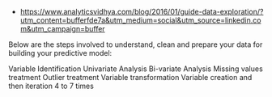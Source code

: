 * https://www.analyticsvidhya.com/blog/2016/01/guide-data-exploration/?utm_content=bufferfde7a&utm_medium=social&utm_source=linkedin.com&utm_campaign=buffer

Below are the steps involved to understand, clean and prepare your data for building your predictive model:

Variable Identification
Univariate Analysis
Bi-variate Analysis
Missing values treatment
Outlier treatment
Variable transformation
Variable creation
 and then iteration 4 to 7 times
